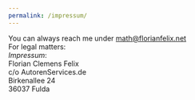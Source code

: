 ```yaml
---
permalink: /impressum/
---
```

You can always reach me under [math@florianfelix.net](mailto:math@florianfelix.net)  
For legal matters:  
*Impressum*:   
Florian Clemens Felix  
c/o AutorenServices.de  
Birkenallee 24  
36037 Fulda  
